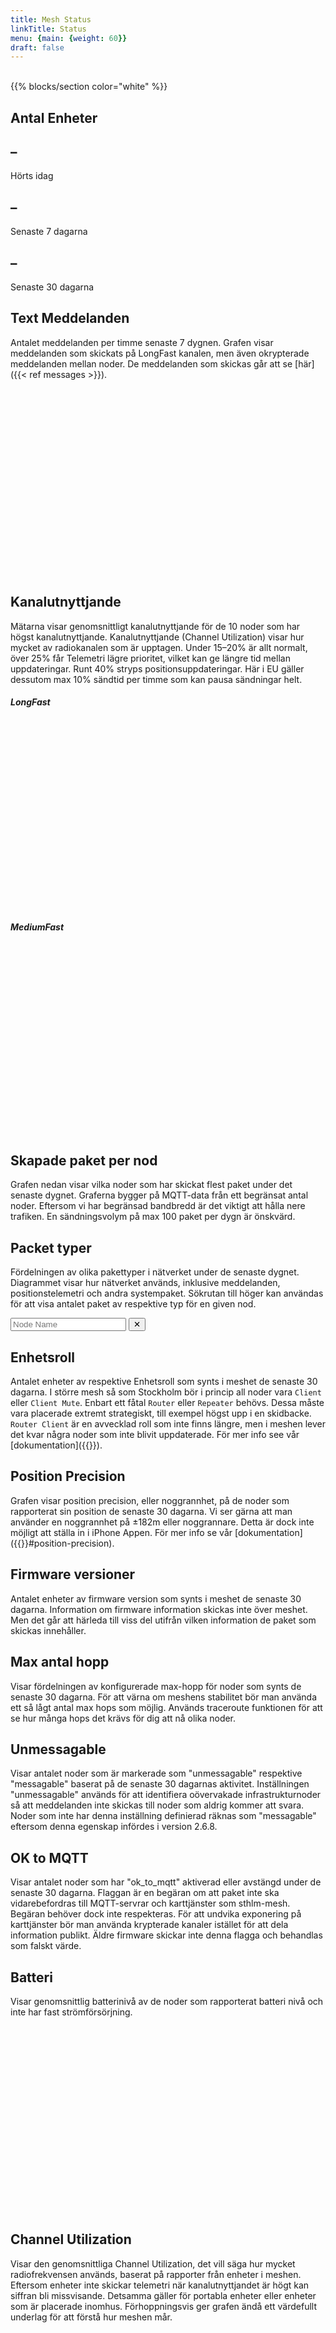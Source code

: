 ```yaml
---
title: Mesh Status
linkTitle: Status
menu: {main: {weight: 60}}
draft: false
---
```

<br/>
{{% blocks/section color="white"  %}}

## Antal Enheter
<div class="container my-3 mx-0" style="max-width: 1000px;">
  <div class="row text-center px-0">
    <div class="col">
      <h2 class="display-4 text-primary fw-bold" id="count-1">–</h2>
      <p class="text-muted">Hörts idag</p>
    </div>
    <div class="col">
      <h2 class="display-4 text-warning fw-bold" id="count-7">–</h2>
      <p class="text-muted">Senaste 7 dagarna</p>
    </div>
    <div class="col">
      <h2 class="display-4 text-success fw-bold" id="count-30">–</h2>
      <p class="text-muted">Senaste 30 dagarna</p>
    </div>
  </div>
</div>

## Text Meddelanden
Antalet meddelanden per timme senaste 7 dygnen. Grafen visar meddelanden som skickats på LongFast kanalen, men även okrypterade meddelanden mellan noder. De meddelanden som skickas går att se [här]({{< ref messages >}}).
<div class="stats-chart-container" style="min-height:300px;">
    <canvas id="messagesChart"></canvas>
</div>


## Kanalutnyttjande
Mätarna visar genomsnittligt kanalutnyttjande för de 10 noder som har högst kanalutnyttjande. Kanalutnyttjande (Channel Utilization) visar hur mycket av radiokanalen som är upptagen. Under 15–20% är allt normalt, över 25% får Telemetri lägre prioritet, vilket kan ge längre tid mellan uppdateringar. Runt 40% stryps positionsuppdateringar. Här i EU gäller dessutom max 10% sändtid per timme som kan pausa sändningar helt.

<div class="container my-3 mx-0" style="max-width: 1000px;">
  <div class="row text-center px-0">
    <div class="col-md-6 mb-4">
      <h5 class="text-muted mb-3">LongFast</h5>
      <div id="longfastGaugeContainer" class="stats-chart-container" style="height: 300px;">
        <canvas id="longfastGauge"></canvas>
      </div>
      <div id="longfastLegend" class="mt-3" style="font-size: 0.85rem;"></div>
    </div>
    <div class="col-md-6">
      <h5 class="text-muted mb-3">MediumFast</h5>
      <div id="mediumfastGaugeContainer" class="stats-chart-container" style="height: 300px;">
        <canvas id="mediumfastGauge"></canvas>
      </div>
      <div id="mediumfastLegend" class="mt-3" style="font-size: 0.85rem;"></div>
    </div>
  </div>
</div>


## Skapade paket per nod
Grafen nedan visar vilka noder som har skickat flest paket under det senaste dygnet. 
Graferna bygger på MQTT-data från ett begränsat antal noder.
Eftersom vi har begränsad bandbredd är det viktigt att hålla nere trafiken. En sändningsvolym på max 100 paket per dygn är önskvärd.
<div id="mostActiveNodesContainer" class="stats-chart-container">
    <canvas id="mostActiveNodes"></canvas>
</div>


## Packet typer
Fördelningen av olika pakettyper i nätverket under de senaste dygnet. Diagrammet visar hur nätverket används, inklusive meddelanden, positionstelemetri och andra systempaket. Sökrutan till höger kan användas för att visa antalet paket av respektive typ för en given nod.

<div class="d-flex justify-content-end m-0 p-0" style="max-width: 1000px">
  <div class="dropdown" style="width: 40%;min-width:300px;">
    <div class="input-group pe-3">
      <input id="nodeSearch" type="text" class="form-control" placeholder="Node Name" autocomplete="off">
      <button id="clearFilterBtn" class="btn btn-outline-info" type="button">✕</button>
    </div>
    <ul id="suggestions" class="dropdown-menu w-100" style="display: none; max-height: 300px; overflow-y: auto; position: absolute; z-index: 1000;"></ul>
  </div>
</div>
<div id="portnumDistributionContainer" class="stats-chart-container">
    <canvas id="portnumDistribution"></canvas>
</div>


## Enhetsroll
Antalet enheter av respektive Enhetsroll som synts i meshet de senaste 30 dagarna. I större mesh så som Stockholm bör i princip all noder vara `Client` eller `Client Mute`. Enbart ett fåtal `Router` eller `Repeater` behövs. Dessa måste vara placerade extremt strategiskt, till exempel högst upp i en skidbacke. `Router Client` är en avvecklad roll som inte finns längre, men i meshen lever det kvar några noder som inte blivit uppdaterade. För mer info see vår [dokumentation]({{<ref device_role.md>}}).
<div id="deviceRolesContainer" class="stats-chart-container">
    <canvas id="deviceRoles"></canvas>
</div>


## Position Precision
Grafen visar position precision, eller noggrannhet, på de noder som rapporterat sin position de senaste 30 dagarna. 
Vi ser gärna att man använder en noggrannhet på ±182m eller noggrannare. Detta är dock inte möjligt att ställa in i iPhone Appen.
För mer info se vår [dokumentation]({{<ref position.md>}}#position-precision).
<div id="positionPrecisionContainer" class="stats-chart-container">
    <canvas id="positionPrecisionChart"></canvas>
</div>

## Firmware versioner
Antalet enheter av firmware version som synts i meshet de senaste 30 dagarna. Information om firmware information skickas inte över meshet. Men det går att härleda till viss del utifrån vilken information de paket som skickas innehåller.
<div id="firmwareVersionContainer" class="stats-chart-container">
    <canvas id="firmwareVersionChart"></canvas>
</div>

## Max antal hopp
Visar fördelningen av konfigurerade max-hopp för noder som synts de senaste 30 dagarna. För att värna om meshens stabilitet bör man använda ett så lågt antal max hops som möjlig. Används traceroute funktionen för att se hur många hops det krävs för dig att nå olika noder.
<div id="maxHopsContainer" class="stats-chart-container">
    <canvas id="maxHopsChart"></canvas>
</div>

## Unmessagable
Visar antalet noder som är markerade som "unmessagable" respektive "messagable" baserat på de senaste 30 dagarnas aktivitet. Inställningen "unmessagable" används för att identifiera oövervakade infrastrukturnoder så att meddelanden inte skickas till noder som aldrig kommer att svara. Noder som inte har denna inställning definierad räknas som "messagable" eftersom denna egenskap infördes i version 2.6.8.

<div id="isUnmessagableContainer" class="stats-chart-container">
    <canvas id="isUnmessagableChart"></canvas>
</div>

## OK to MQTT
Visar antalet noder som har "ok_to_mqtt" aktiverad eller avstängd under de senaste 30 dagarna. Flaggan är en begäran om att paket inte ska vidarebefordras till MQTT-servrar och karttjänster som sthlm-mesh. Begäran behöver dock inte respekteras. För att undvika exponering på karttjänster bör man använda krypterade kanaler istället för att dela information publikt.
Äldre firmware skickar inte denna flagga och behandlas som falskt värde.

<div id="isOkToMqttContainer" class="stats-chart-container">
    <canvas id="isOkToMqttChart"></canvas>
</div>

## Batteri
Visar genomsnittlig batterinivå av de noder som rapporterat batteri nivå och inte har fast strömförsörjning.
<div id="batteryContainer" class="stats-chart-container" style="min-height:300px;">
    <canvas id="batteryChart"></canvas>
</div>


## Channel Utilization
Visar den genomsnittliga Channel Utilization, det vill säga hur mycket radiofrekvensen används, baserat på rapporter från enheter i meshen. Eftersom enheter inte skickar telemetri när kanalutnyttjandet är högt kan siffran bli missvisande. Detsamma gäller för portabla enheter eller enheter som är placerade inomhus. Förhoppningsvis ger grafen ändå ett värdefullt underlag för att förstå hur meshen mår.
<div id="channelUtilizationContainer" class="stats-chart-container" style="min-height:300px;">
    <canvas id="channelUtilizationChart"></canvas>
</div>


## Hårdvarumodeller
Antalet enheter av respektive hårdvarutyp som synts i meshet de senaste 30 dagarna.
<div id="hardwareChartContainer" class="stats-chart-container">
    <canvas id="hardwareChart"></canvas>
</div>


{{% /blocks/section %}}

{{% blocks/section color=info %}}
## OM
Graferna baseras på data från [map.sthlm-mesh.se](https://map.sthlm-mesh.se), där data samlas in från ett par noder i Stockholmsområdet. Data hämtas från API't, som vi dessutom har utökat med fler funktioner för att möjliggöra mer analys. Visualisering sker genom biblioteket [chartjs.org](https://www.chartjs.org/).
{{% /blocks/section %}}

<script src="https://cdn.jsdelivr.net/npm/chart.js"></script>
<script src="https://cdn.jsdelivr.net/npm/chartjs-plugin-annotation"></script>
<script src="https://cdn.jsdelivr.net/npm/luxon"></script>
<script src="https://cdn.jsdelivr.net/npm/chartjs-adapter-luxon"></script>
<script src="/js/status/shared.js"></script>
<script src="/js/status/messagesChart.js"></script>
<script src="/js/status/most-active-nodes.js"></script>
<script src="/js/status/hardwareChart.js"></script>
<script src="/js/status/position-precision-chart.js"></script>
<script src="/js/status/portnum-distribution-chart.js"></script>
<script src="/js/status/device-roles.js"></script>
<script src="/js/status/nodes-seen.js"></script>
<script src="/js/status/firmware-versions.js"></script>
<script src="/js/status/battery-stats.js"></script>
<script src="/js/status/channel-utilization.js"></script>
<script src="/js/status/channel-utilization-gauges.js"></script>
<script src="/js/status/is-unmessagable-chart.js"></script>
<script src="/js/status/is-ok-to-mqtt-chart.js"></script>
<script src="/js/status/max-hops-chart.js"></script>